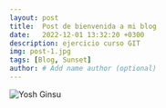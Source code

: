 ```yaml
---
layout: post
title:  Post de bienvenida a mi blog
date:   2022-12-01 13:32:20 +0300
description: ejercicio curso GIT
img: post-1.jpg
tags: [Blog, Sunset]
author: # Add name author (optional)
---
```


![Yosh Ginsu]({{site.baseurl}}/assets/img/yosh-ginsu.jpg)

